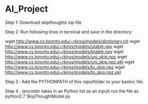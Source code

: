# AI_Project

Step 1: Download skipthoughts zip file

Step 2: Run following lines in terminal and save in the directory:

wget http://www.cs.toronto.edu/~rkiros/models/dictionary.txt
wget http://www.cs.toronto.edu/~rkiros/models/utable.npy
wget http://www.cs.toronto.edu/~rkiros/models/btable.npy
wget http://www.cs.toronto.edu/~rkiros/models/uni_skip.npz
wget http://www.cs.toronto.edu/~rkiros/models/uni_skip.npz.pkl
wget http://www.cs.toronto.edu/~rkiros/models/bi_skip.npz
wget http://www.cs.toronto.edu/~rkiros/models/bi_skip.npz.pkl

Step 3 : Add the PYTHONPATH of this repo/folder to your bashrc file.

Step 4 : (encoder takes in an Python list as an input)
run the file as python2.7 SkipThoughtModel.py
